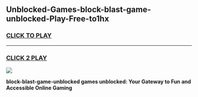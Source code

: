 
## Unblocked-Games-block-blast-game-unblocked-Play-Free-to1hx
<h3>
<a href="https://premium76.site?title=block-blast-game-unblocked&ref=20A">CLICK TO PLAY</a></h3>
<hr>

<h3>
<a href="https://premium76.site?title=block-blast-game-unblocked&ref=20A">CLICK 2 PLAY</a>
  
</h3>

<a href="https://premium76.site?title=block-blast-game-unblocked&ref=20A"><img src="https://clearcache.store/games.png"></a>


**block-blast-game-unblocked games unblocked: Your Gateway to Fun and Accessible Online Gaming**

